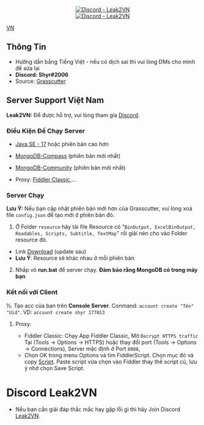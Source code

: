<div align="center"><a href="https://discord.gg/jWWuYEJwBM"><img alt="Discord - Leak2VN" src="https://media.discordapp.net/attachments/996763314573029507/1028674033824305162/u.png"></a></div>

<div align="center"><a href="https://discord.gg/jWWuYEJwBM"><img alt="Discord - Leak2VN" src="https://img.shields.io/discord/969393714432716871?label=Discord&logo=discord&style=for-the-badge"></a></div>

[VN](README.md)

## Thông Tin

* Hưỡng dẫn bằng Tiếng Việt - nếu có dịch sai thì vui lòng DMs cho mình để sửa lại
* **Discord: Shyr#2006**
* Source: [Grasscutter](https://github.com/Grasscutters/Grasscutter)

## Server Support Việt Nam

**Leak2VN:** Để được hỗ trợ, vui lòng tham gia [Discord](https://discord.gg/jWWuYEJwBM).

### Điều Kiện Để Chạy Server

* [Java SE - 17](https://www.oracle.com/java/technologies/javase/jdk17-archive-downloads.html) hoặc phiên bản cao hơn

* [MongoDB-Compass](https://www.mongodb.com/try/download/compass) (phiên bản mới nhất)

* [MongoDB-Community](https://www.mongodb.com/try/download/community) (phiên bản mới nhất)

* Proxy: [Fiddler Classic](https://telerik-fiddler.s3.amazonaws.com/fiddler/FiddlerSetup.exe),...

### Server Chạy

**Lưu Ý:** Nếu bạn cập nhật phiên bản mới hơn của Grasscutter, vui lòng xoá file `config.json` để tạo mới ở phiên bản đó.

1. Ở Folder `resource` hãy tải file Resource có "`BinOutput, ExcelBinOutput, Readables, Scripts, Subtitle, TextMap`" rồi giải nén cho vào Folder resource đó.
* Link [Download](https://segggggggggg.com) (update sau) 
* **Lưu Ý**: Resource sẽ khác nhau ở mỗi phiên bản

2. Nhấp vô **run.bat** để server chạy. **Đảm bảo rằng MongoDB có trong máy bạn**

### Kết nối với Client

½. Tạo acc của bạn trên **Console Server**. Conmand: `account create "Tên" "Uid"`. VD: `account create shyr 177013`

1. Proxy:

    - Fiddler Classic: Chạy App Fiddler Classic, Mở `Decrypt HTTPS traffic` Tại (Tools -> Options -> HTTPS) hoặc thay đổi port (Tools -> Options -> Connections), Server mặc định ở Port `8888`,
    - Chọn OK trong menu Options và tìm FiddlerScript. Chọn mục đó và copy [Script](https://github.lunatic.moe/fiddlerscript). Paste script vừa chọn vào Fiddler thay thế script cũ, lưu ý nhớ chọn Save Script.

# Discord Leak2VN
 - Nếu bạn cần giải đáp thắc mắc hay gặp lỗi gì thì hãy Join Discord [Leak2VN](https://discord.gg/jWWuYEJwBM).
